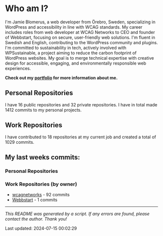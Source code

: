 # Who am I?
I'm Jamie Blomerus, a web developer from Örebro, Sweden, specializing in WordPress and accessibility in line with WCAG standards. My career includes roles from web developer at WCAG Networks to CEO and founder of Webbstart, focusing on secure, user-friendly web solutions. I'm fluent in Swedish and English, contributing to the WordPress community and plugins. I'm committed to sustainability in tech, actively involved with WPSustainable, a project aiming to reduce the carbon footprint of WordPress websites. My goal is to merge technical expertise with creative design for accessible, engaging, and environmentally responsible web experiences.

**Check out my [portfolio](jamie.blomerus.se) for more information about me.**

## Personal Repositories
I have 16 public repositories and 32 private repositories. I have in total made 1412 commits to my personal projects.

## Work Repositories
I have contributed to 18 repositories at my current job and created a total of 1029 commits.
## My last weeks commits:
### Personal Repositories

### Work Repositories (by owner)
* [wcagnetworks](https://github.com/wcagnetworks) - 92 commits
* [Webbstart](https://github.com/Webbstart) - 1 commits

---

*This README was generated by a script. If any errors are found, please contact the author. Thank you!*

Last updated: 2024-07-15 00:02:29